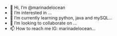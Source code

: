 - 👋 Hi, I’m @marinadelocean
- 👀 I’m interested in ...
- 🌱 I’m currently learning python, java and mySQL...
- 💞️ I’m looking to collaborate on ...
- 📫 How to reach me IG: marinadelocean...

<!---
marinadelocean/marinadelocean is a ✨ special ✨ repository because its `README.md` (this file) appears on your GitHub profile.
You can click the Preview link to take a look at your changes.
--->

